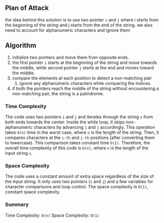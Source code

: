 ## Plan of Attack

the idea behind this solution is to use two pointer `i` and `j` where i starts from the beginning of the string and j starts from the end of the string.
we also need to account for alphanumeric characters and ignore them

## Algorithm

1. initialize two pointers and move them from opposite ends.
2. the first pointer `i` starts at the beginning of the string and move towards the middle, while second pointer `j` starts at the end and moves toward the middle.
3. compare the elements at each position to detect a non-matching pair
   1. ignore any alphanumeric characters while comparing the indices.
4. if both the pointers reach the middle of the string without encountering a non-matching pair, the string is a palindrome.

### Time Complexity

The code uses two pointers `i` and `j` and iterates through the string `s` from both ends towards the center.
Inside the while loop, it skips non-alphanumeric characters by advancing `i` and `j` accordingly. This operation takes `O(n)` time in the worst case, where `n` is the length of the string.
Then, it compares characters at the `i-th` and `j-th` positions (after converting them to lowercase). This comparison takes constant time `O(1)`.
Therefore, the overall time complexity of this code is `O(n)`, where `n` is the length of the input string `s`.

### Space Complexity

The code uses a constant amount of extra space regardless of the size of the input string. It only uses two pointers (`i` and `j`) and a few variables for character comparisons and loop control.
The space complexity is `O(1)`, constant space complexity.

### Summary

Time Complexity: `O(n)`
Space Complexity: `O(1)`
